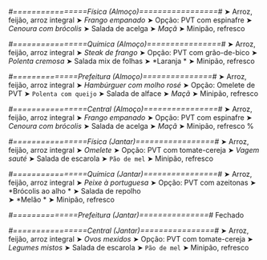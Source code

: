 
*#================Física (Almoço)=================#*
➤ Arroz, feijão, arroz integral
➤ *Frango empanado*
➤ Opção: PVT com espinafre
➤ *Cenoura com brócolis*
➤ Salada de acelga
➤ *Maçã*
➤ Minipão, refresco

*#================Química (Almoço)================#*
➤ Arroz, feijão, arroz integral
➤ *Steak de frango*
➤ Opção: PVT com grão-de-bico
➤ *Polenta cremosa*
➤ Salada mix de folhas
➤ *Laranja *
➤ Minipão, refresco

*#==============Prefeitura (Almoço)===============#*
➤ Arroz, feijão, arroz integral 
➤ *Hambúrguer com molho rosé*
➤ Opção: Omelete de PVT
➤ `Polenta com queijo`
➤ Salada de alface
➤ *Maçã*
➤ Minipão, refresco 

*#================Central (Almoço)================#*
➤ Arroz, feijão, arroz integral
➤ *Frango empanado*
➤ Opção: PVT com espinafre
➤ *Cenoura com brócolis*
➤ Salada de acelga
➤ *Maçã*
➤ Minipão, refresco
%

*#================Física (Jantar)=================#*
➤ Arroz, feijão, arroz integral
➤ *Omelete*
➤ Opção: PVT com tomate-cereja
➤ *Vagem sauté*
➤ Salada de escarola
➤ `Pão de mel`
➤ Minipão, refresco

*#================Química (Jantar)================#*
➤ Arroz, feijão, arroz integral
➤ *Peixe à portuguesa*
➤ Opção: PVT com azeitonas
➤ *Brócolis ao alho *
➤ Salada de repolho  
➤ *Melão  *
➤ Minipão, refresco

*#==============Prefeitura (Jantar)===============#*
Fechado

*#================Central (Jantar)================#*
➤ Arroz, feijão, arroz integral
➤ *Ovos mexidos*
➤ Opção: PVT com tomate-cereja
➤ *Legumes mistos*
➤ Salada de escarola
➤ `Pão de mel`
➤ Minipão, refresco
